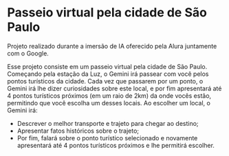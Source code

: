 # Passeio virtual pela cidade de São Paulo
Projeto realizado durante a imersão de IA oferecido pela Alura juntamente com o Google.

Esse projeto consiste em um passeio virtual pela cidade de São Paulo. Começando pela estação da Luz, o Gemini irá passear com você pelos pontos turísticos da cidade. Cada vez que passarem por um ponto, o Gemini irá lhe dizer curiosidades sobre este local, e por fim apresentará até 4 pontos turísticos próximos (em um raio de 2km) da onde vocês estão, permitindo que você escolha um desses locais. Ao escolher um local, o Gemini irá:

- Descrever o melhor transporte e trajeto para chegar ao destino;
- Apresentar fatos históricos sobre o trajeto;
- Por fim, falará sobre o ponto turístico selecionado e novamente apresentará até 4 pontos turísticos próximos e lhe permitirá escolher.

